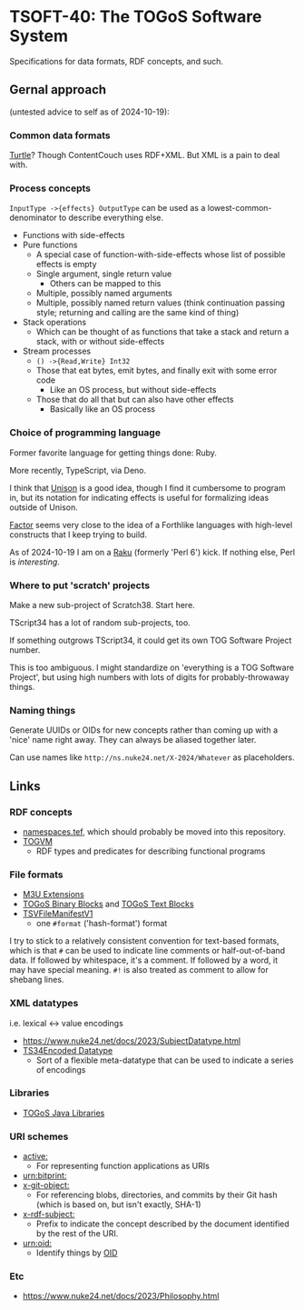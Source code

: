 # TSOFT-40: The TOGoS Software System

Specifications for data formats, RDF concepts, and such.

## Gernal approach

(untested advice to self as of 2024-10-19):


### Common data formats

[Turtle](https://www.w3.org/TR/turtle/)?
Though ContentCouch uses RDF+XML.  But XML is a pain to deal with.


### Process concepts

`InputType ->{effects} OutputType` can be used as a
lowest-common-denominator to describe everything else.

- Functions with side-effects
- Pure functions
  - A special case of function-with-side-effects whose list of
    possible effects is empty
  - Single argument, single return value
    - Others can be mapped to this
  - Multiple, possibly named arguments
  - Multiple, possibly named return values
    (think continuation passing style; returning and calling are the same kind of thing)
- Stack operations
  - Which can be thought of as functions that take a stack and return a stack,
    with or without side-effects
- Stream processes
  - `() ->{Read,Write} Int32`
  - Those that eat bytes, emit bytes, and finally exit with some error code
    - Like an OS process, but without side-effects
  - Those that do all that but can also have other effects
    - Basically like an OS process


### Choice of programming language

Former favorite language for getting things done: Ruby.

More recently, TypeScript, via Deno.

I think that [Unison](https://www.unison-lang.org/) is a good idea,
though I find it cumbersome to program in, but its notation for
indicating effects is useful for formalizing ideas outside of Unison.

[Factor](https://factorcode.org/) seems very close to the idea
of a Forthlike languages with high-level constructs that I keep
trying to build.

As of 2024-10-19 I am on a [Raku](https://raku.org/) (formerly 'Perl 6') kick.
If nothing else, Perl is *interesting*.


### Where to put 'scratch' projects

Make a new sub-project of Scratch38.  Start here.

TScript34 has a lot of random sub-projects, too.

If something outgrows TScript34, it could get its own TOG Software Project number.

This is too ambiguous.  I might standardize on 'everything is a TOG
Software Project', but using high numbers with lots of digits
for probably-throwaway things.


### Naming things

Generate UUIDs or OIDs for new concepts
rather than coming up with a 'nice' name right away.
They can always be aliased together later.

Can use names like `http://ns.nuke24.net/X-2024/Whatever` as placeholders.


## Links

### RDF concepts

- [namespaces.tef](https://www.nuke24.net/docs/ns/namespaces.tef),
  which should probably be moved into this repository.
- [TOGVM](https://github.com/TOGoS/TOGVM-Spec)
  - RDF types and predicates for describing functional programs

### File formats

- [M3U Extensions](https://github.com/TOGoS/M3UExtensions)
- [TOGoS Binary Blocks](https://www.nuke24.net/docs/2012/TOGoSBinaryBlocks.html) and [TOGoS Text Blocks](https://www.nuke24.net/docs/2012/TOGoSBinaryBlocks.html#TTB)
- [TSVFileManifestV1](https://www.nuke24.net/docs/2024/TSVFileManifestV1.html)
  - one `#format` ('hash-format') format

I try to stick to a relatively consistent convention
for text-based formats, which is that `#` can be used to indicate
line comments or half-out-of-band data.  If followed by whitespace,
it's a comment.  If followed by a word, it may have special meaning.
`#!` is also treated as comment to allow for shebang lines.

### XML datatypes

i.e. lexical <-> value encodings

- https://www.nuke24.net/docs/2023/SubjectDatatype.html
- [TS34Encoded Datatype](https://www.nuke24.net/docs/2023/TS34EncodedDatatype.html)
  - Sort of a flexible meta-datatype that can be used to indicate
    a series of encodings

### Libraries

- [TOGoS Java Libraries](https://www.nuke24.net/docs/2024/TOGoSJavaLibs.html)

### URI schemes

- [active:](https://en.wikipedia.org/wiki/NetKernel#Active_URI_Scheme)
  - For representing function applications as URIs
- [urn:bitprint:](https://www.nuke24.net/docs/2015/HashURNs.html)
- [x-git-object:](https://www.nuke24.net/docs/2015/HashURNs.html)
  - For referencing blobs, directories, and commits by their Git hash
    (which is based on, but isn't exactly, SHA-1)
- [x-rdf-subject:](https://www.nuke24.net/docs/2015/HashURNs.html)
  - Prefix to indicate the concept described by the document
    identified by the rest of the URI.
- [urn:oid:](https://en.wikipedia.org/wiki/Uniform_Resource_Name)
  - Identify things by [OID](https://en.wikipedia.org/wiki/Object_identifier)

### Etc

- https://www.nuke24.net/docs/2023/Philosophy.html
